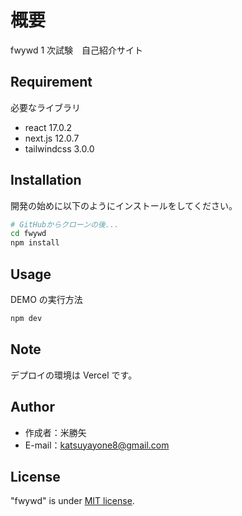 # 概要

fwywd 1 次試験　自己紹介サイト

## Requirement

必要なライブラリ

- react 17.0.2
- next.js 12.0.7
- tailwindcss 3.0.0

## Installation

開発の始めに以下のようにインストールをしてください。

```bash
# GitHubからクローンの後...
cd fwywd
npm install
```

## Usage

DEMO の実行方法

```bash
npm dev
```

## Note

デプロイの環境は Vercel です。

## Author

- 作成者：米勝矢
- E-mail：katsuyayone8@gmail.com

## License

"fwywd" is under [MIT license](https://en.wikipedia.org/wiki/MIT_License).
